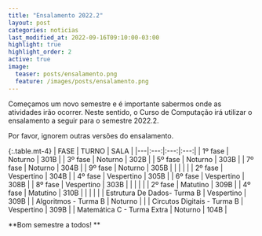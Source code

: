 ```yaml
---
title: "Ensalamento 2022.2"
layout: post
categories: noticias
last_modified_at: 2022-09-16T09:10:00-03:00
highlight: true
highlight_order: 2
active: true
image:
  teaser: posts/ensalamento.png
  feature: /images/posts/ensalamento.png
---
```


Começamos um novo semestre e é importante sabermos onde as atividades irão ocorrer. Neste sentido, o Curso de Computação irá utilizar o ensalamento a seguir para o semestre 2022.2. 

Por favor, ignorem outras versões do ensalamento. 


{:.table.mt-4}
| FASE 	| TURNO 	| SALA 	|
|---|:---:|:---:|:---:|
| 1º fase 	| Noturno 	| 301B 	|
| 3º fase 	| Noturno 	| 302B 	|
| 5º fase 	| Noturno 	| 303B 	|
| 7º fase 	| Noturno 	| 304B 	|
| 9º fase 	| Noturno 	| 305B 	|
| | | |
| 2º fase 	| Vespertino 	| 304B 	|
| 4º fase 	| Vespertino 	| 305B 	|
| 6º fase 	| Vespertino 	| 308B 	|
| 8º fase 	| Vespertino 	| 303B 	|
| | | |
| 2º fase 	| Matutino 	| 309B 	|
| 4º fase 	| Matutino 	| 310B 	|
| | | |
| Estrutura De Dados- Turma B 	| Vespertino 	| 309B 	|
| Algoritmos - Turma B 	| Noturno 	|  	|
| Circutos Digitais - Turma B 	| Vespertino 	| 309B 	|
| Matemática C - Turma Extra 	| Noturno 	| 104B 	|



**Bom semestre a todos! ** 